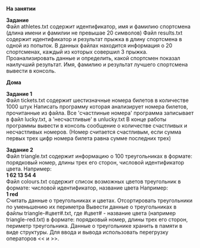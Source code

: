 __На занятии__<br>

__Задание__<br>
Файл athletes.txt содержит идентификатор, имя и фамилию спортсмена (длина имени и фамилии не превышае 20 символов)
Файл results.txt содержит идентификатор и результат прыжка в длину спортсмена в одной из попыток.
В данных файлах находится информация о 20 спортсменах, каждый из которых совершил 3 прыжка.
Проанализировать данные и определить,
какой спортсмен показал наилучший результат.
Имя, фамилию и результат лучшего спортсмена вывести в консоль.

__Дома__<br>

__Задание 1__<br>
Файл tickets.txt содержит шестизначные номера билетов в количестве 1000 штук
Написать программу которая анализирует номера билетов, прочитанные из файла.
Все 'счастлиные номера' программа записывает в файл lucky.txt, а 'несчастливые' в unlucky.txt
В конце работы программы вывести в консоль сообщение о количестве счастливых и несчастливых номеров.
(Номер считается счастливым, если сумма первых трех цифр номера билета равна сумме последних трех)

__Задание 2__<br>
Файл triangle.txt содержит информацию о 100 треугольниках в формате:
порядковый номер, длины трех его сторон, числовой идентификатор цвета.
Например:<br>
__1 62 13 54 4__<br>
Файл colours.txt содержит список возможных цветов треугольник в формате:
числовой идентификатор, название цвета
Например:<br>
__1 red__<br>
Считать данные о треугольниках и цветах.
Отсортировать треугольники по уменьшению их периметра
Вывести данные о треугольниках в файлы triangle-#цвет#.txt, где #цвет# - название цвета (например triangle-red.txt) в формате:
порядковый номер, длины трех его сторон, периметр треугольника.
Данные о треугольнике хранить в памяти в виде структуры.
Для ввода и вывода использовать перегрузку операторов << и >>.
